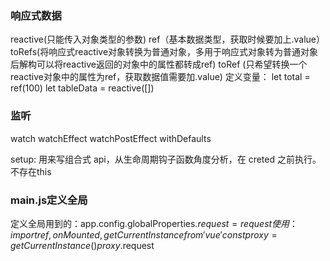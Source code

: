 ### 响应式数据
reactive(只能传入对象类型的参数) 
ref（基本数据类型，获取时候要加上.value） 
toRefs(将响应式reactive对象转换为普通对象，多用于响应式对象转为普通对象后解构可以将reactive返回的对象中的属性都转成ref)
toRef (只希望转换一个reactive对象中的属性为ref，获取数据值需要加.value)
定义变量：
let total = ref(100)
let tableData = reactive<Resident>([])

### 监听
watch watchEffect watchPostEffect
withDefaults

setup: 用来写组合式 api，从生命周期钩子函数角度分析，在 creted 之前执行。不存在this


### main.js定义全局
定义全局用到的：app.config.globalProperties.$request = request
使用：
import { ref, onMounted, getCurrentInstance } from 'vue'
const {proxy} = getCurrentInstance()
proxy.$request